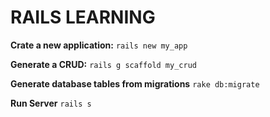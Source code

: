 # RAILS LEARNING 

**Crate a new application:**
`rails new my_app`

**Generate a CRUD:**
`rails g scaffold my_crud`

**Generate database tables from migrations**
`rake db:migrate`

**Run Server**
`rails s`
